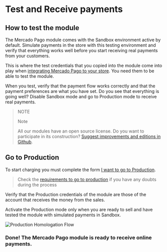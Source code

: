 # Test and Receive payments


## How to test the module

The Mercado Pago module comes with the Sandbox environment active by default. Simulate payments in the store with this testing environment and verify that everything works well before you start receiving real payments from your customers.
 
This is where the test credentials that you copied into the module come into play when [integrating Mercado Pago to your store](https://www.mercadopago[FAKER][URL][DOMAIN]/developers/en/guides/plugins/prestashop/integration/). You need them to be able to test the module.

When you test, verify that the payment flow works correctly and that the payment preferences are what you have set. Do you see that everything is going well? Disable Sandbox mode and go to Production mode to receive real payments.

> NOTE
>
> Note
>
> All our modules have an open source license. Do you want to participate in its construction? [Suggest improvements and editions in Github](https://github.com/mercadopago/cart-prestashop-7).

## Go to Production

To start charging you must complete the form [I want to go to Production](https://www.mercadopago.com/mla/account/credentials/).

> Check the [requirements to go to production](https://www.mercadopago[FAKER][URL][DOMAIN]/developers/en/guides/online-payments/checkout-api/goto-production/) if you have any doubts during the process

Verify that the Production credentials of the module are those of the account that receives the money from the sales.

Activate the Production mode only when you are ready to sell and have tested the module with simulated payments in Sandbox. 

![Production Homologation Flow](/images/prestashop/receive_payments_en.gif)

### Done! The Mercado Pago module is ready to receive online payments.

